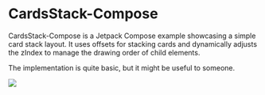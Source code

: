 
# CardsStack-Compose

CardsStack-Compose is a Jetpack Compose example showcasing a simple card stack layout. 
It uses offsets for stacking cards and dynamically adjusts the zIndex to manage the drawing order of child elements.

The implementation is quite basic, but it might be useful to someone. 

![](https://media3.giphy.com/media/v1.Y2lkPTc5MGI3NjExN3dlMGlhcGgza2xmM3J5bWNjMXZjNTRtM2d5OHdib3V1djVoNmM2NyZlcD12MV9pbnRlcm5hbF9naWZfYnlfaWQmY3Q9Zw/VMcxwbRK18McsCcRaO/giphy.gif)